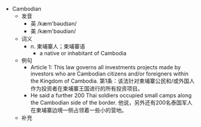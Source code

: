 - Cambodian
  - 发音
    - 英 /kæm'bəʊdɪən/
    - 美 /kæm'bəudiən/
  - 词义
    - n. 柬埔寨人；柬埔寨语
      - a native or inhabitant of Cambodia
  - 例句
    - Article 1: This law governs all investments projects made by investors who are Cambodian citizens and/or foreigners within the Kingdom of Cambodia. 第1条：该法针对柬埔寨公民和/或外国人作为投资者在柬埔寨王国进行的所有投资项目。
    - He said a further 200 Thai soldiers occupied small camps along the Cambodian side of the border. 他说，另外还有200名泰国军人在柬埔寨边境一侧占领着一些小的营地。
  - 补充